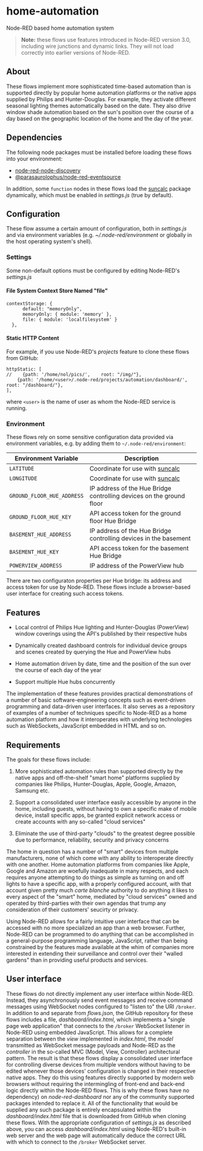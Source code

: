 # home-automation

Node-RED based home automation system

> **Note:** these flows use features introduced in Node-RED version 3.0,
> including wire junctions and dynamic links. They will not load
> correctly into earlier versions of Node-RED.

## About

These flows implement more sophisticated time-based automation than is
supported directly by popular home automation platforms or the native
apps supplied by Philips and Hunter-Douglas. For example, they activate
different seasonal lighting themes automatically based on the
date. They also drive window shade automation based on the sun's
position over the course of a day based on the geographic location
of the home and the day of the year.

## Dependencies

The following node packages must be installed before loading these
flows into your environment:

- [node-red-node-discovery](https://flows.nodered.org/node/node-red-node-discovery)
- [@parasaurolophus/node-red-eventsource](https://flows.nodered.org/node/@parasaurolophus/node-red-eventsource)

In addition, some `function` nodes in these flows load the
[suncalc](https://www.npmjs.com/package/suncalc) package dynamically,
which must be enabled in _settings.js_ (true by default).

## Configuration

These flow assume a certain amount of configuration, both in
_settings.js_ and via environment variables (e.g.
_~/.node-red/environment_ or globally in the host operating
system's shell).

### Settings

Some non-default options must be configured by editing Node-RED's
_settings.js_

#### File System Context Store Named "file"

```
contextStorage: {
      default: "memoryOnly",
      memoryOnly: { module: 'memory' },
      file: { module: 'localfilesystem' }
  },
```

#### Static HTTP Content

For example, if you use Node-RED's _projects_ feature to clone these
flows from GitHub:

```
httpStatic: [
//    {path: '/home/nol/pics/',    root: "/img/"}, 
    {path: '/home/<user>/.node-red/projects/automation/dashboard/', root: "/dashboard/"}, 
],
```

where `<user>` is the name of user as whom the Node-RED service is
running.

### Environment

These flows rely on some sensitive configuration data provided via
environment variables, e.g. by adding them to
`~/.node-red/environment`:

| Environment Variable       | Description                                                                      |
|----------------------------|----------------------------------------------------------------------------------|
| `LATITUDE`                 | Coordinate for use with [suncalc](https://www.npmjs.com/package/suncalc)         |
| `LONGITUDE`                | Coordinate for use with [suncalc](https://www.npmjs.com/package/suncalc)         |
| `GROUND_FLOOR_HUE_ADDRESS` | IP address of the Hue Bridge controlling devices on the ground floor             |
| `GROUND_FLOOR_HUE_KEY`     | API access token for the ground floor Hue Bridge                                 |
| `BASEMENT_HUE_ADDRESS`     | IP address of the Hue Bridge controlling devices in the basement                 |
| `BASEMENT_HUE_KEY`         | API access token for the basement Hue Bridge                                     |
| `POWERVIEW_ADDRESS`        | IP address of the PowerView hub                                                  |

There are two configuraton properties per Hue bridge: its address and
access token for use by Node-RED. These flows include a browser-based
user interface for creating such access tokens.

## Features

- Local control of Philips Hue lighting and Hunter-Douglas (PowerView)
  window coverings using the API's published by their respective
  hubs

- Dynamically created dashboard controls for individual device groups
  and scenes created by querying the Hue and PowerView hubs

- Home automation driven by date, time and the position of the sun
  over the course of each day of the year

- Support multiple Hue hubs concurrently

The implementation of these  features provides practical demonstrations
of a number of basic software-engineering concepts such as event-driven
programming and data-driven user interfaces. It also serves as a
repository of examples of a number of techniques specific to Node-RED as
a home automation platform and how it interoperates with underlying
technologies such as WebSockets, JavaScript embedded in HTML and so on.

## Requirements

The goals for these flows include:

1. More sophisticated automation rules than supported directly by
   the native apps and off-the-shelf "smart home" platforms supplied
   by companies like Philips, Hunter-Douglas, Apple, Google, Amazon,
   Samsung etc.

2. Support a consolidated user interface easily accessible by anyone
   in the home, including guests, without having to own a specific
   make of mobile device, install specific apps, be granted explicit
   network access or create accounts with any so-called "cloud services"

3. Eliminate the use of third-party "clouds" to the greatest degree
   possible due to performance, reliability, security and privacy
   concerns

The home in question has a number of "smart" devices from multiple
manufacturers, none of which come with any ability to interoperate
directly with one another. Home automation platforms from companies like
Apple, Google and Amazon are woefully inadequate in many respects, and
each requires anyone attempting to do things as simple as turning on and
off lights to have a specific app, with a properly configured account,
with that account given pretty much _carte blanche_ authority to do
anything it likes to every aspect of the "smart" home, mediated by
"cloud services" owned and operated by third-parties with their own
agendas that trump any consideration of their customers' seucirty or
privacy.

Using Node-RED allows for a fairly intuitive user interface that can be
accessed with no more specialized an app than a web browser. Further,
Node-RED can be programmed to do anything that can be accomplished in a
general-purpose programming language, JavaScript, rather than being
constrained by the features made available at the whim of companies
more interested in extending their surveillance and control over their
"walled gardens" than in providing useful products and services.

## User interface

These flows do not directly implement any user interface within
Node-RED. Instead, they asynchronously send event messages and receive
command messages using WebSocket nodes configured to "listen to" the
URI `/broker`. In addition to and separate from _flows.json_, the GitHub
repository for these flows includes a file, _dashboard/index.html_,
which implements a "single page web application" that connects to
the `/broker` WebSocket listener in Node-RED using embedded JavaScript.
This allows for a complete separation between the _view_ implemented in
_index.html_, the _model_ transmitted as WebSocket message payloads and
Node-RED as the _controller_ in the so-called MVC (Model, View,
Controller) architectural pattern. The result is that these flows
display a consolidated user interface for controlling diverse devices
from multiple vendors without having to be edited whenever those
devices' configuration is changed in their respective native apps. They
do this using features directly supported by modern web browsers without
requiring the intermingling of front-end and back-end logic directly
within the Node-RED flows. This is why these flows have no dependency)
on _node-red-dashboard_ nor any of the community supported packages
intended to replace it. All of the functionality that would be supplied
any such package is entirely encapsulated within the
_dashboard/index.html_ file that is downloaded from GitHub when cloning
these flows. With the appropriate configuration of _settings.js_ as
described above, you can access _dashboard/index.html_ using Node-RED's
built-in web server and the web page will automatically deduce the
correct URL with which to connect to the `/broker` WebSocket server.